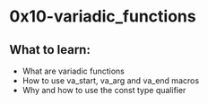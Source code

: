 # 0x10-variadic_functions

## What to learn:

- What are variadic functions
- How to use va_start, va_arg and va_end macros
- Why and how to use the const type qualifier

